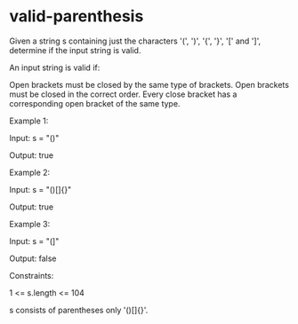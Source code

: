 # valid-parenthesis

Given a string s containing just the characters '(', ')', '{', '}', '[' and ']', determine if the input string is valid.

An input string is valid if:

Open brackets must be closed by the same type of brackets.
Open brackets must be closed in the correct order.
Every close bracket has a corresponding open bracket of the same type.
 

Example 1:

Input: s = "()"


Output: true

Example 2:

Input: s = "()[]{}"

Output: true

Example 3:

Input: s = "(]"

Output: false
 

Constraints:

1 <= s.length <= 104

s consists of parentheses only '()[]{}'.
